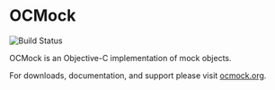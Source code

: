 OCMock
======

![Build Status](https://github.com/erikdoe/ocmock/actions/workflows/build-and-test.yaml/badge.svg?branch=master)

OCMock is an Objective-C implementation of mock objects.

For downloads, documentation, and support please visit [ocmock.org](http://ocmock.org/).
